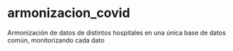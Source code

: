 # armonizacion_covid
Armonización de datos de distintos hospitales en una única base de datos común, monitorizando cada dato
